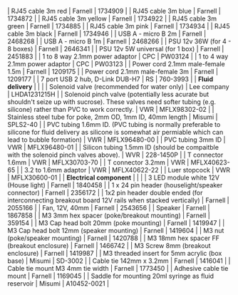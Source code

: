 | RJ45 cable 3m red                                            | Farnell     | 1734909       |
| RJ45 cable 3m blue                                           | Farnell     | 1734872       |
| RJ45 cable 3m yellow                                         | Farnell     | 1734922       |
| RJ45 cable 3m green                                          | Farnell     | 1734885       |
| RJ45 cable 3m pink                                           | Farnell     | 1734934       |
| RJ45 cable 3m black                                          | Farnell     | 1734946       |
| USB A - micro B 2m                                           | Farnell     | 2468268       |
| USB A - micro B 1m                                           | Farnell     | 2468266       |
| PSU 12v 36W (for 4 - 8 boxes)                                | Farnell     | 2646341       |
| PSU 12v 5W universal (for 1 box)                             | Farnell     | 2451883       |
| 1 to 8 way 2.1mm power adaptor                               | CPC         | PW03124       |
| 1 to 4 way 2.1mm power adaptor                               | CPC         | PW03123       |
| Power cord 2.1mm male-female 1.5m                            | Farnell     | 1209175       |
| Power cord 2.1mm male-female 3m                              | Farnell     | 1209177       |
| 7 port USB 2 hub, D-Link DUB-H7                              | RS          | 760-3993      |
| **Fluid delivery**                                           |             |               |
| Solenoid valve (recommended for water only)                  | Lee company | LHDA1231215H  |
| Solenoid pinch valve (potentially less acurate but shouldn't seize up with sucrose).  These valves need softer tubing (e.g. silicone) rather than PVC to work correctly. | VWR         | MFLX98302-02  |
| Stainless steel tube for poke, 2mm OD, 1mm ID, 40mm length   | Misumi      | SPLS2-40      |
| PVC tubing 1.6mm ID.  (PVC tubing is normally preferable to silicone for fluid delivery as silicone is somewhat air permiable which can lead to bubble formation) | VWR         | MFLX96480-00  |
| PVC tubing 3mm ID                                            | VWR         | MFLX96480-01  |
| Silicon tubing 1.5mm ID  (should be compaitble with the solenoid pinch valves above). | WVR         | 228-1450P     |
| T connector 1.6mm                                            | VWR         | MFLX30703-70  |
| T connector 3.2mm                                            | VWR         | MFLX40623-65  |
| 3.2 to 1.6mm adaptor                                         | VWR         | MFLX40622-22  |
| Luer stopcock                                                | VWR         | MFLX30600-01  |
| **Electrical component**                                     |             |               |
| 3 LED module white 12V (House light)                         | Farnell     | 1840458       |
| 1 x 24 pin header (houselight/speaker connector)             | Farnell     | 2356172       |
| 1x2 pin header double ended (for interconnecting breakout board 12V rails when stacked vertically) | Farnell     | 2055166       |
| Fan, 12V, 40mm                                               | Farnell     | 2543656       |
| Speaker                                                      | Farnell     | 1867858       |
| M3 3mm hex spacer (poke/breakout mounting)                   | Farnell     | 359154        |
| M3 Cap head bolt 20mm (poke mounting)                        | Farnell     | 1419947       |
| M3 Cap head bolt 12mm (speaker mounting)                     | Farnell     | 1419604       |
| M3 nut (poke/speaker mounting)                               | Farnell     | 1420788       |
| M3 18mm hex spacer FF (breakout enclosure)                   | Farnell     | 1466742       |
| M3 Screw 8mm (breakout enclosure)                            | Farnell     | 1419987       |
| M3 threaded insert for 5mm acrylic (box base)                | Misumi      | SD-3002       |
| Cable tie 142mm x 3.2mm                                      | Farnell     | 1416041       |
| Cable tie mount M3 4mm tie width                             | Farnell     | 1773450       |
| Adhesive cable tie mount                                     | Farnell     | 1169045       |
| Saddle for mounting 20ml syringe as fluid reservoir          | Misumi      | A10452-0021   |
